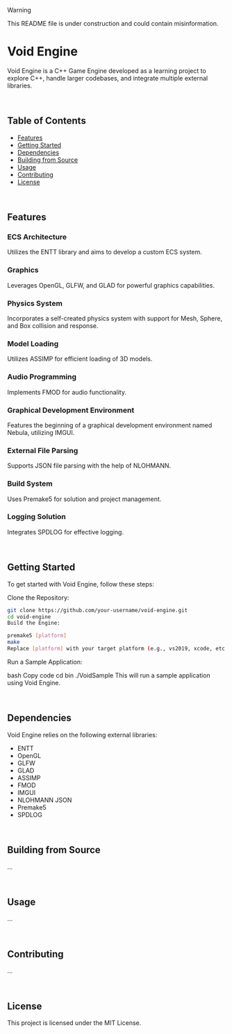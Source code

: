 > [!WARNING]
> This README file is under construction and could contain misinformation.

# Void Engine
Void Engine is a C++ Game Engine developed as a learning project to explore C++, handle larger codebases, and integrate multiple external libraries.

<br/>

## Table of Contents
- [Features](#features)
- [Getting Started](#getting-started)
- [Dependencies](#dependencies)
- [Building from Source](#building-from-source)
- [Usage](#usage)
- [Contributing](#contributing)
- [License](#license)

<br/>

## Features  
### ECS Architecture
Utilizes the ENTT library and aims to develop a custom ECS system.

### Graphics
Leverages OpenGL, GLFW, and GLAD for powerful graphics capabilities.

### Physics System
Incorporates a self-created physics system with support for Mesh, Sphere, and Box collision and response.

### Model Loading
Utilizes ASSIMP for efficient loading of 3D models.

### Audio Programming
Implements FMOD for audio functionality.

### Graphical Development Environment
Features the beginning of a graphical development environment named Nebula, utilizing IMGUI.

### External File Parsing
Supports JSON file parsing with the help of NLOHMANN.

### Build System
Uses Premake5 for solution and project management.

### Logging Solution
Integrates SPDLOG for effective logging.

<br/>

## Getting Started
To get started with Void Engine, follow these steps:

Clone the Repository:

``` bash
git clone https://github.com/your-username/void-engine.git
cd void-engine
Build the Engine:
```

``` bash
premake5 [platform]
make
Replace [platform] with your target platform (e.g., vs2019, xcode, etc.).
```

Run a Sample Application:

bash
Copy code
cd bin
./VoidSample
This will run a sample application using Void Engine.

<br/>

## Dependencies
Void Engine relies on the following external libraries:

- ENTT
- OpenGL
- GLFW
- GLAD
- ASSIMP
- FMOD
- IMGUI
- NLOHMANN JSON
- Premake5
- SPDLOG

<br/>

## Building from Source
...

<br/>

## Usage
...

<br/>

## Contributing
...

<br/>

## License
This project is licensed under the MIT License.

